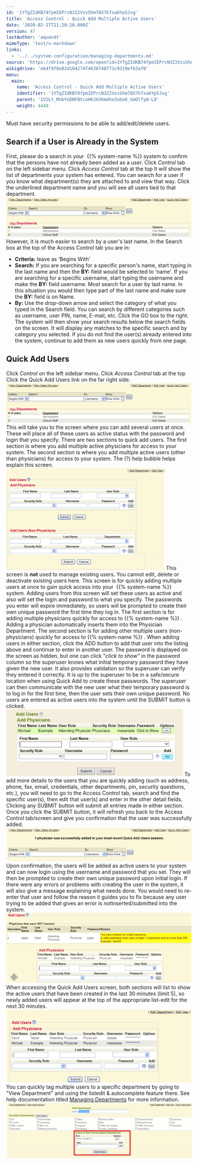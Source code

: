 ```yaml
---
id: '1YTgZIdKB74fpmIEPrcN3Z2VzvShm78X7kfxa6Yp5Jvg'
title: 'Access Control - Quick Add Multiple Active Users'
date: '2020-02-27T21:20:20.800Z'
version: 47
lastAuthor: 'aquandt'
mimeType: 'text/x-markdown'
links:
  - '../../system-configuration/managing-departments.md'
source: 'https://drive.google.com/open?id=1YTgZIdKB74fpmIEPrcN3Z2VzvShm78X7kfxa6Yp5Jvg'
wikigdrive: 'eb4f9f8e82d104274f4630740771c9319ef63af0'
menu:
  main:
    name: 'Access Control - Quick Add Multiple Active Users'
    identifier: '1YTgZIdKB74fpmIEPrcN3Z2VzvShm78X7kfxa6Yp5Jvg'
    parent: '1V2Lt_MnbYoDNFBtcoH6JHJKm4he3obo6_GmOlfyW-L8'
    weight: 4440
---
```

Must have security permissions to be able to add/edit/delete users.

## Search if a User is Already in the System

First, please do a search in your  {{% system-name %}} system to confirm that the persons have not already been added as a user.
Click *Control* tab on the left sidebar menu.
Click *Access Control* tab at the top
It will show the list of departments your system has entered.
You can search for a user if you know what department(s) they are attached to and view that way. Click the underlined department name and you will see all users tied to that department.
![](access-control-quick-add-multiple-active-users.assets/10000201000002B400000096F7C3E2478BB185E3.png)
However, it is much easier to search by a user's last name. In the Search box at the top of the Access Control tab you are in:
* <strong>Criteria:</strong> leave as ‘Begins With'
* <strong>Search:</strong> If you are searching for a specific person's name, start typing in the last name and then the <strong>BY:</strong> field would be selected to ‘name'. If you are searching for a specific username, start typing the username and make the <strong>BY:</strong> field username. Most search for a user by last name. In this situation you would then type part of the last name and make sure the <strong>BY:</strong> field is on Name.
* <strong>By:</strong> Use the drop-down arrow and select the category of what you typed in the Search field. You can search by different categories such as username, user PIN, name, E-mail, etc.
Click the GO box to the right.
The system will then show your search results below the search fields on the screen. It will display any matches to the specific search and by category you selected.
If you do not find the user(s) already entered into the system, continue to add them as new users quickly from one page.

## Quick Add Users

Click *Control* on the left sidebar menu.
Click *Access Control* tab at the top
Click the Quick Add Users link on the far right side.
![](access-control-quick-add-multiple-active-users.assets/10000201000002B400000096F7C3E2478BB185E3.png)
This will take you to the screen where you can add several users at once. These will place all of these users as active status with the password and login that you specify. There are two sections to quick add users.
The first section is where you add multiple active physicians for access to your system. The second section is where you add multiple active users (other than physicians) for access to your system.
The (?) help bubble helps explain this screen.
![](access-control-quick-add-multiple-active-users.assets/10000201000001AE00000115FAEE3F0535C7E68E.png)
This screen is **not** used to manage existing users. You cannot edit, delete or deactivate existing users here. This screen is for quickly adding multiple users at once to gain quick access into your  {{% system-name %}} system. Adding users from this screen will set these users as active and also will set the login and password to what you specify. The passwords you enter will expire immediately, so users will be prompted to create their own unique password the first time they log in.
The first section is for adding multiple physicians quickly for access to {{% system-name %}} . Adding a physician automatically inserts them into the Physician Department.
The second section is for adding other multiple users (non-physicians) quickly for access to {{% system-name %}} .
When adding users in either section, click the ADD button to add that user into the listing above and continue to enter in another user.
The password is displayed on the screen as hidden, but one can click "*click to show"* in the password column so the superuser knows what initial temporary password they have given the new user. It also provides validation so the superuser can verify they entered it correctly. It is up to the superuser to be in a safe/secure location when using Quick Add to create these passwords. The superuser can then communicate with the new user what their temporary password is to log in for the first time, then the user sets their own unique password.
No users are entered as active users into the system until the SUBMIT button is clicked.
![](access-control-quick-add-multiple-active-users.assets/10000201000001E0000000B67D9687EDD4F72B97.png)
To add more details to the users that you are quickly adding (such as address, phone, fax, email, credentials, other departments, pin, security questions, etc.), you will need to go to the Access Control tab, search and find the specific user(s), then edit that user(s) and enter in the other detail fields.
Clicking any SUBMIT button will submit all entries made in either section.
Once you click the SUBMIT button, it will refresh you back to the Access Control tab/screen and give you confirmation that the user was successfully added.
![](access-control-quick-add-multiple-active-users.assets/1000020100000284000000769AA248E3DEB435D0.png)
Upon confirmation, the users will be added as active users to your system and can now login using the username and password that you set. They will then be prompted to create their own unique password upon initial login.
If there were any errors or problems with creating the user in the system, it will also give a message explaining what needs done. You would need to re-enter that user and follow the reason it guides you to fix because any user trying to be added that gives an error is *not*inserted/submitted into the system.
![](access-control-quick-add-multiple-active-users.assets/1000020100000241000000DBB5B529471BC98393.png)
When accessing the Quick Add Users screen, both sections will list to show the active users that have been created in the last 30 minutes (limit 5), so newly added users will appear at the top of the appropriate list-edit for the next 30 minutes.
![](access-control-quick-add-multiple-active-users.assets/1000020100000212000000D1E9351E41EF73B5C2.png)
You can quickly tag multiple users to a specific department by going to "View Department" and using the listedit & autocomplete feature there. See help documentation titled [Managing Departments](../../system-configuration/managing-departments.md) for more information.
![](access-control-quick-add-multiple-active-users.assets/100002010000026F000000BC9B5A21A768BFF802.png)
